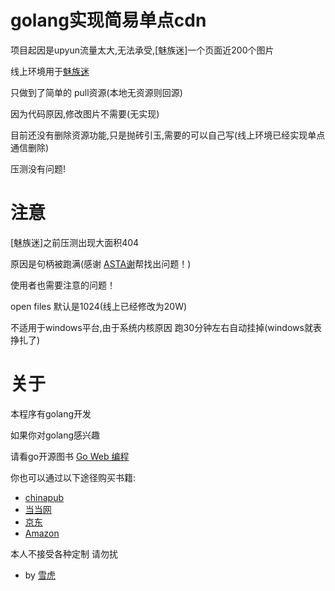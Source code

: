 golang实现简易单点cdn
==========

项目起因是upyun流量太大,无法承受,[魅族迷]一个页面近200个图片

线上环境用于[魅族迷](http://www.meizumi.com)

只做到了简单的 pull资源(本地无资源则回源)

因为代码原因,修改图片不需要(无实现)

目前还没有删除资源功能,只是抛砖引玉,需要的可以自己写(线上环境已经实现单点通信删除)

压测没有问题!

注意
==========
[魅族迷]之前压测出现大面积404

原因是句柄被跑满(感谢 [ASTA谢](http://weibo.com/533452688)帮找出问题！)

使用者也需要注意的问题！

open files 默认是1024(线上已经修改为20W)

不适用于windows平台,由于系统内核原因 跑30分钟左右自动挂掉(windows就表挣扎了)

关于
==========
本程序有golang开发

如果你对golang感兴趣 

请看go开源图书 [Go Web 编程](https://github.com/astaxie/build-web-application-with-golang)

你也可以通过以下途径购买书籍:

- [chinapub](http://product.china-pub.com/3767290)
- [当当网](http://product.dangdang.com/product.aspx?product_id=23231404)
- [京东](http://book.jd.com/11224644.html)
- [Amazon](http://www.amazon.cn/Go-Web%E7%BC%96%E7%A8%8B-%E8%B0%A2%E5%AD%9F%E5%86%9B/dp/B00CHWVAHQ/ref=sr_1_1?s=books&ie=UTF8&qid=1369323453&sr=1-1)

本人不接受各种定制 请勿扰
- by [雪虎](http://weibo.com/sun8911879)
